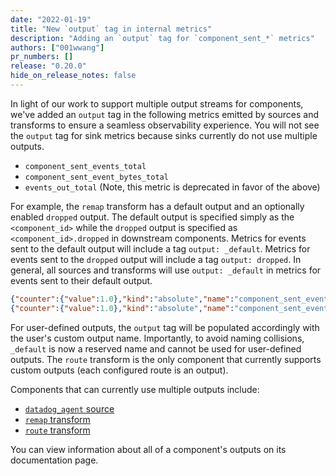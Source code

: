 ```yaml
---
date: "2022-01-19"
title: "New `output` tag in internal metrics"
description: "Adding an `output` tag for `component_sent_*` metrics"
authors: ["001wwang"]
pr_numbers: []
release: "0.20.0"
hide_on_release_notes: false
---
```


In light of our work to support multiple output streams for components, we've
added an `output` tag in the following metrics emitted by sources and transforms
to ensure a seamless observability experience. You will not see the `output` tag
for sink metrics because sinks currently do not use multiple outputs.

- `component_sent_events_total`
- `component_sent_event_bytes_total`
- `events_out_total` (Note, this metric is deprecated in favor of the above)

For example, the `remap` transform has a default output and an optionally
enabled `dropped` output. The default output is specified simply as the
`<component_id>` while the `dropped` output is specified as
`<component_id>.dropped` in downstream components. Metrics for events sent to
the default output will include a tag `output: _default`. Metrics for events
sent to the `dropped` output will include a tag `output: dropped`. In general,
all sources and transforms will use `output: _default` in metrics for events
sent to their default output.

```json
{"counter":{"value":1.0},"kind":"absolute","name":"component_sent_events_total","namespace":"angle","tags":{"component_id":"foo","component_kind":"transform","component_name":"foo","component_type":"remap","output":"_default"}}
{"counter":{"value":1.0},"kind":"absolute","name":"component_sent_events_total","namespace":"angle","tags":{"component_id":"foo","component_kind":"transform","component_name":"foo","component_type":"remap","output":"dropped"}}
```

For user-defined outputs, the `output` tag will be populated accordingly with
the user's custom output name. Importantly, to avoid naming collisions,
`_default` is now a reserved name and cannot be used for user-defined outputs.
The `route` transform is the only component that currently supports custom
outputs (each configured route is an output).

Components that can currently use multiple outputs include:

- [`datadog_agent` source][datadog_agent]
- [`remap` transform][remap]
- [`route` transform][route]

You can view information about all of a component's outputs on its documentation
page.

[datadog_agent]: https://angle.khulnasoft.com/docs/reference/configuration/sources/datadog_agent/
[remap]: https://angle.khulnasoft.com/docs/reference/configuration/transforms/remap/
[route]: https://angle.khulnasoft.com/docs/reference/configuration/transforms/route/

